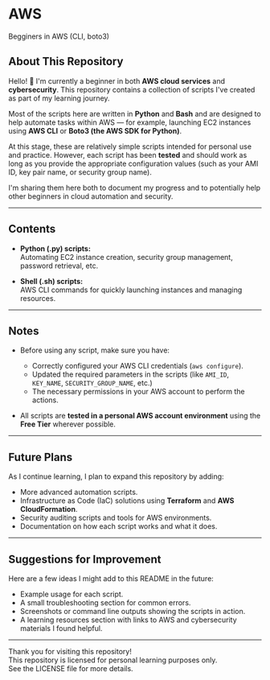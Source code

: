 # AWS
Begginers in AWS (CLI, boto3)

## About This Repository

Hello! 👋 I'm currently a beginner in both **AWS cloud services** and **cybersecurity**. This repository contains a collection of scripts I've created as part of my learning journey.  

Most of the scripts here are written in **Python** and **Bash** and are designed to help automate tasks within AWS — for example, launching EC2 instances using **AWS CLI** or **Boto3 (the AWS SDK for Python)**.

At this stage, these are relatively simple scripts intended for personal use and practice. However, each script has been **tested** and should work as long as you provide the appropriate configuration values (such as your AMI ID, key pair name, or security group name).  

I'm sharing them here both to document my progress and to potentially help other beginners in cloud automation and security.

---

## Contents

- **Python (.py) scripts:**  
  Automating EC2 instance creation, security group management, password retrieval, etc.

- **Shell (.sh) scripts:**  
  AWS CLI commands for quickly launching instances and managing resources.

---

## Notes

- Before using any script, make sure you have:
  - Correctly configured your AWS CLI credentials (`aws configure`).
  - Updated the required parameters in the scripts (like `AMI_ID`, `KEY_NAME`, `SECURITY_GROUP_NAME`, etc.)
  - The necessary permissions in your AWS account to perform the actions.

- All scripts are **tested in a personal AWS account environment** using the **Free Tier** wherever possible.

---

## Future Plans

As I continue learning, I plan to expand this repository by adding:
- More advanced automation scripts.
- Infrastructure as Code (IaC) solutions using **Terraform** and **AWS CloudFormation**.
- Security auditing scripts and tools for AWS environments.
- Documentation on how each script works and what it does.

---

## Suggestions for Improvement

Here are a few ideas I might add to this README in the future:
- Example usage for each script.
- A small troubleshooting section for common errors.
- Screenshots or command line outputs showing the scripts in action.
- A learning resources section with links to AWS and cybersecurity materials I found helpful.

---

Thank you for visiting this repository!  
This repository is licensed for personal learning purposes only.  
See the LICENSE file for more details.
